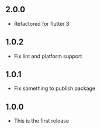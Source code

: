 ## 2.0.0

* Refactored for flutter 3

## 1.0.2

* Fix lint and platform support

## 1.0.1

* Fix something to publish package

## 1.0.0

* This is the first release
